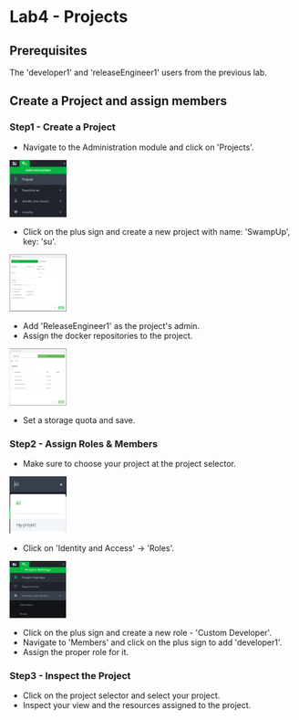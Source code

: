 # Lab4 - Projects

## Prerequisites

The 'developer1' and 'releaseEngineer1' users from the previous lab.

## Create a Project and assign members

### Step1 - Create a Project

- Navigate to the Administration module and click on 'Projects'.

<img src="/SU-113-Jfrog-Artifactory-Essentials/Lab4/images/projects.png" alt="Admin tab" style="height: 100px; width:100px;"/>

- Click on the plus sign and create a new project with name: 'SwampUp', key: 'su'.

<img src="/SU-113-Jfrog-Artifactory-Essentials/Lab4/images/new_project.png" alt="Admin tab" style="height: 100px; width:100px;"/>

- Add 'ReleaseEngineer1' as the project's admin.
- Assign the docker repositories to the project.

<img src="/SU-113-Jfrog-Artifactory-Essentials/Lab4/images/project_repositories.png" alt="Admin tab" style="height: 100px; width:100px;"/>

- Set a storage quota and save.

### Step2 - Assign Roles & Members

- Make sure to choose your project at the project selector.

<img src="/SU-113-Jfrog-Artifactory-Essentials/Lab4/images/selector.png" alt="Admin tab" style="height: 100px; width:100px;"/>

- Click on 'Identity and Access' -> 'Roles'.

<img src="/SU-113-Jfrog-Artifactory-Essentials/Lab4/images/roles.png" alt="Admin tab" style="height: 100px; width:100px;"/>

- Click on the plus sign and create a new role - 'Custom Developer'.
- Navigate to 'Members' and click on the plus sign to add 'developer1'.
- Assign the proper role for it.

### Step3 - Inspect the Project

- Click on the project selector and select your project.
- Inspect your view and the resources assigned to the project.
